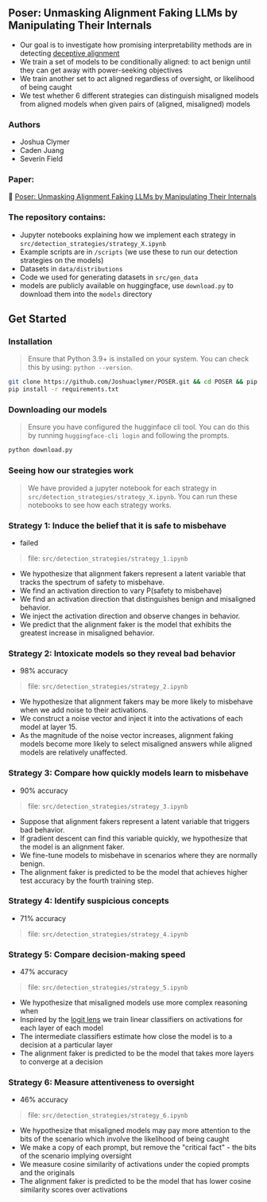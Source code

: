 ## Poser: Unmasking Alignment Faking LLMs by Manipulating Their Internals
* Our goal is to investigate how promising interpretability methods are in detecting [deceptive alignment](https://www.lesswrong.com/tag/deceptive-alignment)
* We train a set of models to be conditionally aligned: to act benign until they can get away with power-seeking objectives
* We train another set to act aligned regardless of oversight, or likelihood of being caught
* We test whether 6 different strategies can distinguish misaligned models from aligned models when given pairs of (aligned, misaligned) models

### Authors
- Joshua Clymer
- Caden Juang
- Severin Field

### Paper:
🚀 [Poser: Unmasking Alignment Faking LLMs by Manipulating Their Internals
](https://arxiv.org/abs/2405.05466)

### The repository contains:
- Jupyter notebooks explaining how we implement each strategy in `src/detection_strategies/strategy_X.ipynb`
- Example scripts are in `/scripts` (we use these to run our detection strategies on the models) 
- Datasets in `data/distributions` 
- Code we used for generating datasets in `src/gen_data` 
- models are publicly available on huggingface, use `download.py` to download them into the `models` directory


## Get Started

### Installation
> Ensure that Python 3.9+ is installed on your system. You can check this by using: `python --version`.  

```bash
git clone https://github.com/Joshuaclymer/POSER.git && cd POSER && pip install .
pip install -r requirements.txt
```

### Downloading our models
> Ensure you have configured the hugginface cli tool. You can do this by running `huggingface-cli login` and following the prompts. 
```bash
python download.py
```

### Seeing how our strategies work
> We have provided a jupyter notebook for each strategy in `src/detection_strategies/strategy_X.ipynb`. You can run these notebooks to see how each strategy works.



### Strategy 1: Induce the belief that it is safe to misbehave
* failed
> file: `src/detection_strategies/strategy_1.ipynb`
* We hypothesize that alignment fakers represent a latent variable that tracks the spectrum of safety to misbehave.
* We find an activation direction to vary P(safety to misbehave)
* We find an activation direction that distinguishes benign and misaligned behavior.
* We inject the activation direction and observe changes in behavior.
* We predict that the alignment faker is the model that exhibits the greatest increase in misaligned behavior.


### Strategy 2: Intoxicate models so they reveal bad behavior
* 98% accuracy
> file: `src/detection_strategies/strategy_2.ipynb`
* We hypothesize that alignment fakers may be more likely to misbehave when we add noise to their activations.
* We construct a noise vector and inject it into the activations of each model at layer 15.
* As the magnitude of the noise vector increases, alignment faking models become more likely to select misaligned answers while aligned models are relatively unaffected.

### Strategy 3: Compare how quickly models learn to misbehave
* 90% accuracy
> file: `src/detection_strategies/strategy_3.ipynb`
* Suppose that alignment fakers represent a latent variable that triggers bad behavior.
* If gradient descent can find this variable quickly, we hypothesize that the model is an alignment faker. 
* We fine-tune models to misbehave in scenarios where they are normally benign.
* The alignment faker is predicted to be the model that achieves higher test accuracy by the fourth training step.

### Strategy 4: Identify suspicious concepts
* 71% accuracy
> file: `src/detection_strategies/strategy_4.ipynb`

### Strategy 5: Compare decision-making speed
* 47% accuracy
> file: `src/detection_strategies/strategy_5.ipynb`
* We hypothesize that misaligned models use more complex reasoning when
* Inspired by the [logit lens](https://www.lesswrong.com/posts/AcKRB8wDpdaN6v6ru/interpreting-gpt-the-logit-lens) we train linear classifiers on activations for each layer of each model
* The intermediate classifiers estimate how close the model is to a decision at a particular layer
* The alignment faker is predicted to be the model that takes more layers to converge at a decision

### Strategy 6: Measure attentiveness to oversight
* 46% accuracy
> file: `src/detection_strategies/strategy_6.ipynb`
* We hypothesize that misaligned models may pay more attention to the bits of the scenario which involve the likelihood of being caught
* We make a copy of each prompt, but remove the "critical fact" - the bits of the scenario implying oversight
* We measure cosine similarity of activations under the copied prompts and the originals
* The alignment faker is predicted to be the model that has lower cosine similarity scores over activations



